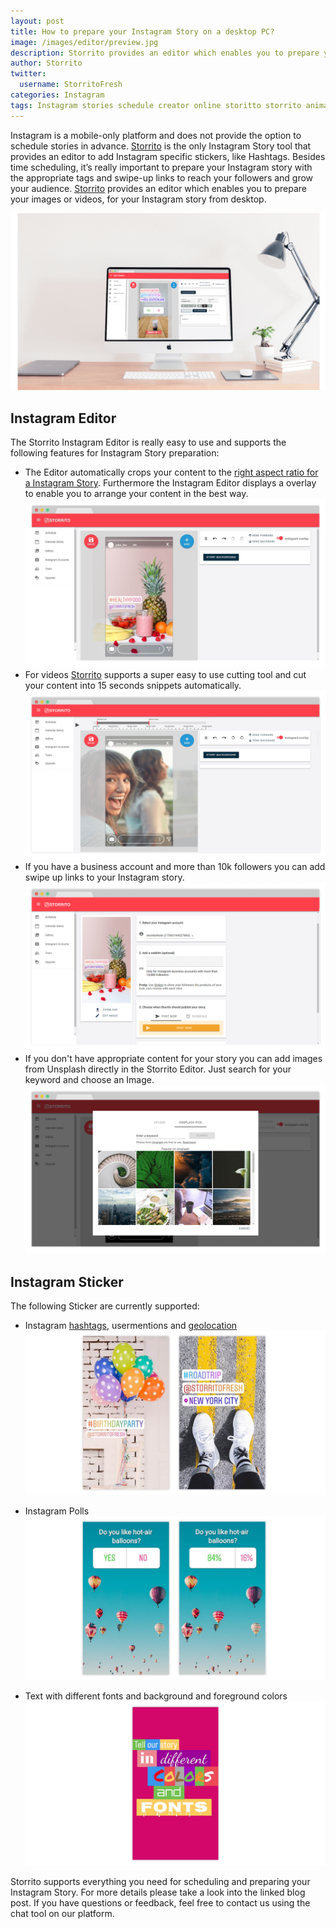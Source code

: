 ```yaml
---
layout: post
title: How to prepare your Instagram Story on a desktop PC?
image: /images/editor/preview.jpg
description: Storrito provides an editor which enables you to prepare your images or videos, for your Instagram story from the desktop.
author: Storrito
twitter:
  username: StorritoFresh
categories: Instagram
tags: Instagram stories schedule creator online storitto storrito animation pc computer desktop mac sticker location halloween fonts
---
```

Instagram is a mobile-only platform and does not provide the option to schedule stories in advance. [Storrito](https://app.storrito.com) is the only Instagram Story tool that provides an editor to add Instagram specific stickers, like Hashtags. Besides time scheduling, it’s really important to prepare your Instagram story with the appropriate tags and swipe-up links to reach your followers and grow your audience. [Storrito](https://app.storrito.com) provides an editor which enables you to prepare your images or videos, for your Instagram story from desktop.

![How to post](/images/editor/preview.jpg "Storrito Instagram Editor")

<!--more-->

## Instagram Editor
The Storrito Instagram Editor is really easy to use and supports the following features for Instagram Story preparation:

* The Editor automatically crops your content to the [right aspect ratio for a Instagram Story](https://blog.storrito.com/instagram/2018/06/20/instagram-story-dimensions.html). Furthermore the Instagram Editor displays a overlay to enable you to arrange your content in the best way.
![How to post](/images/editor/overlay.jpg "Instagram Editor - Overlay")
* For videos [Storrito](https://app.storrito.com/) supports a super easy to use cutting tool and cut your content into 15 seconds snippets automatically.
![How to post](/images/editor/video.png "Instagram Editor - Video")
* If you have a business account and more than 10k followers you can add swipe up links to your Instagram story.
![How to post](/images/editor/swipeup.png "Instagram Editor - Swipe Up Link")
* If you don't have appropriate content for your story you can add images from Unsplash directly in the Storrito Editor. Just search for your keyword and choose an Image.  
![How to post](/images/editor/unsplash.png "Instagram Editor - Unsplash")

## Instagram Sticker

The following Sticker are currently supported:

* Instagram [hashtags](https://blog.storrito.com/instagram/2018/10/22/How-to-use-Hashtags-in-your-Instagram-Story.html), usermentions and [geolocation](https://blog.storrito.com/instagram/2018/10/29/How-to-use-Geotags-in-your-Instagram-Story.html)
![How to post](/images/editor/sticker.jpg "Instagram Sticker")

* Instagram Polls
![How to post](/images/editor/poll-sticker.jpg "Instagram Poll Sticker")

* Text with different fonts and background and foreground colors
![How to post](/images/editor/text-sticker.jpg "Instagram Story Fonts and Color")

Storrito supports everything you need for scheduling and preparing your Instagram Story. For more details please take a look into the linked blog post. If you have questions or feedback, feel free to contact us using the chat tool on our platform.
